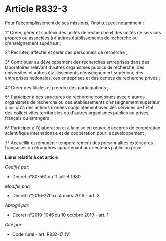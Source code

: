 # Article R832-3

Pour l'accomplissement de ses missions, l'institut peut notamment :

1° Créer, gérer et soutenir des unités de recherche et des unités de services propres ou associées à d'autres établissements
de recherche ou d'enseignement supérieur ;

2° Recruter, affecter et gérer des personnels de recherche ;

3° Contribuer au développement des recherches entreprises dans des laboratoires relevant d'autres organismes publics de
recherche, des universités et autres établissements d'enseignement supérieur, des entreprises nationales, des entreprises et
des centres de recherche privés ;

4° Créer des filiales et prendre des participations ;

5° Participer à des structures de recherche conjointes avec d'autres organismes de recherche ou des établissements
d'enseignement supérieur ainsi qu'à des actions menées conjointement avec des services de l'Etat, des collectivités
territoriales ou d'autres organismes publics ou privés, français ou étrangers ;

6° Participer à l'élaboration et à la mise en œuvre d'accords de coopération scientifique internationale et de coopération
pour le développement ;

7° Accueillir et rémunérer temporairement des personnalités extérieures françaises ou étrangères appartenant aux secteurs
public ou privé.

**Liens relatifs à cet article**

_Codifié par_:

  - Décret n°80-561 du 11 juillet 1980

_Modifié par_:

  - Décret n°2016-270 du 4 mars 2016 - art. 2

_Abrogé par_:

  - Décret n°2019-1046 du 10 octobre 2019 - art. 1

_Cité par_:

  - Code rural - art. R832-17 (V)
